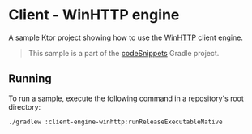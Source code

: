 # Client - WinHTTP engine

A sample Ktor project showing how to use the [WinHTTP](https://ktor.io/docs/http-client-engines.html#winhttp) client engine.
> This sample is a part of the [codeSnippets](../../README.md) Gradle project.

## Running

To run a sample, execute the following command in a repository's root directory:
```bash
./gradlew :client-engine-winhttp:runReleaseExecutableNative
```
